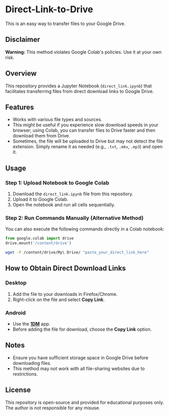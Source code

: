 # Direct-Link-to-Drive

This is an easy way to transfer files to your Google Drive.

## Disclaimer

**Warning:** This method violates Google Colab's policies. Use it at your own risk.

## Overview

This repository provides a Jupyter Notebook (`direct_link.ipynb`) that facilitates transferring files from direct download links to Google Drive.

## Features

- Works with various file types and sources.
- This might be useful if you experience slow download speeds in your browser; using Colab, you can transfer files to Drive faster and then download them from Drive.
- Sometimes, the file will be uploaded to Drive but may not detect the file extension. Simply rename it as needed (e.g., `.txt`, `.mkv`, `.mp3`) and open it.

## Usage

### Step 1: Upload Notebook to Google Colab

1. Download the `direct_link.ipynb` file from this repository.
2. Upload it to Google Colab.
3. Open the notebook and run all cells sequentially.

### Step 2: Run Commands Manually (Alternative Method)

You can also execute the following commands directly in a Colab notebook:

```python
from google.colab import drive
drive.mount('/content/drive')
```

```bash
wget -P /content/drive/My\ Drive/ "paste_your_direct_link_here"
```

## How to Obtain Direct Download Links

### Desktop

1. Add the file to your downloads in Firefox/Chrome.
2. Right-click on the file and select **Copy Link**.

### Android

- Use the **[1DM](https://play.google.com/store/apps/details?id=idm.internet.download.manager)** app.
- Before adding the file for download, choose the **Copy Link** option.

## Notes

- Ensure you have sufficient storage space in Google Drive before downloading files.
- This method may not work with all file-sharing websites due to restrictions.

## License

This repository is open-source and provided for educational purposes only. The author is not responsible for any misuse.

